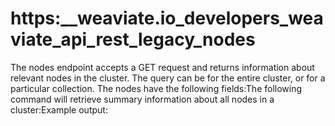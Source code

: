 # https:\_\_weaviate.io_developers_weaviate_api_rest_legacy_nodes

The nodes endpoint accepts a GET request and returns information about relevant nodes in the cluster. The query can be for the entire cluster, or for a particular collection. The nodes have the following fields:The following command will retrieve summary information about all nodes in a cluster:Example output:
